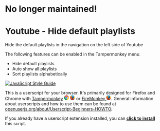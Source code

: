 # No longer maintained!

# Youtube - Hide default playlists
Hide the default playlists in the navigation on the left side of Youtube

The following features can be enabled in the Tampermonkey menu:
*   Hide default playlists
*   Auto show all playlists
*   Sort playlists alphabetically

[![JavaScript Style Guide](https://img.shields.io/badge/code_style-standard-brightgreen.svg)](https://standardjs.com)

This is a userscript for your browser. It's primarily designed for Firefox and Chrome with
[Tampermonkey](https://www.tampermonkey.net/) [![Chrome logo](https://raw.githubusercontent.com/OpenUserJS/OpenUserJS.org/master/public/images/ua/chrome16.png)](https://chrome.google.com/webstore/detail/tampermonkey/dhdgffkkebhmkfjojejmpbldmpobfkfo) [![Firefox logo](https://raw.githubusercontent.com/OpenUserJS/OpenUserJS.org/master/public/images/ua/firefox16.png)](https://addons.mozilla.org/en-US/firefox/addon/tampermonkey/)
or
[FireMonkey ![Firefox logo](https://raw.githubusercontent.com/OpenUserJS/OpenUserJS.org/master/public/images/ua/firefox16.png)](https://addons.mozilla.org/en-US/firefox/addon/firemonkey/).
General information about userscripts and how to use them can be found at [openuserjs.org/about/Userscript-Beginners-HOWTO](https://openuserjs.org/about/Userscript-Beginners-HOWTO).

If you already have a userscript extension installed, you can **[click to install](https://openuserjs.org/install/cuzi/Youtube_-_Hide_default_playlists.user.js)** this script.

